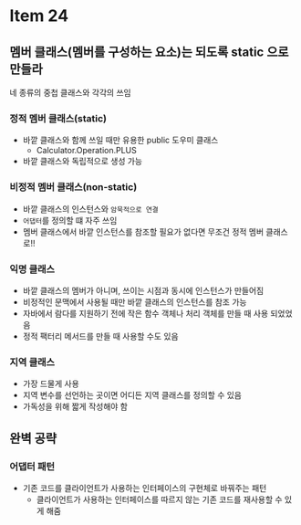 # Item 24

## 멤버 클래스(멤버를 구성하는 요소)는 되도록 static 으로 만들라

네 종류의 중첩 클래스와 각각의 쓰임

### 정적 멤버 클래스(static)

- 바깥 클래스와 함께 쓰일 때만 유용한 public 도우미 클래스
  - Calculator.Operation.PLUS
- 바깥 클래스와 독립적으로 생성 가능

### 비정적 멤버 클래스(non-static)

- 바깥 클래스의 인스턴스와 `암묵적으로 연결`
- `어댑터`를 정의할 떄 자주 쓰임
- 멤버 클래스에서 바깥 인스턴스를 참조할 필요가 없다면 무조건 정적 멤버 클래스로!!

### 익명 클래스

- 바깥 클래스의 멤버가 아니며, 쓰이는 시점과 동시에 인스턴스가 만들어짐
- 비정적인 문맥에서 사용될 때만 바깥 클래스의 인스턴스를 참조 가능
- 자바에서 람다를 지원하기 전에 작은 함수 객체나 처리 객체를 만들 때 사용 되었었음
- 정적 팩터리 메서드를 만들 때 사용할 수도 있음

### 지역 클래스

- 가장 드물게 사용
- 지역 변수를 선언하는 곳이면 어디든 지역 클래스를 정의할 수 있음
- 가독성을 위해 짧게 작성해야 함

## 완벽 공략

### 어댑터 패턴

- 기존 코드를 클라이언트가 사용하는 인터페이스의 구현체로 바꿔주는 패턴
  - 클라이언트가 사용하는 인터페이스를 따르지 않는 기존 코드를 재사용할 수 있게 해줌